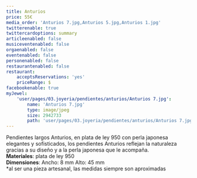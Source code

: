 ```yaml
---
title: Anturios
price: 55€
media_order: 'Anturios 7.jpg,Anturios 5.jpg,Anturios 1.jpg'
twitterenable: true
twittercardoptions: summary
articleenabled: false
musiceventenabled: false
orgaenabled: false
eventenabled: false
personenabled: false
restaurantenabled: false
restaurant:
    acceptsReservations: 'yes'
    priceRange: $
facebookenable: true
myJewel:
    'user/pages/03.joyeria/pendientes/anturios/Anturios 7.jpg':
        name: 'Anturios 7.jpg'
        type: image/jpeg
        size: 2942733
        path: 'user/pages/03.joyeria/pendientes/anturios/Anturios 7.jpg'
---
```


Pendientes largos Anturios, en plata de ley 950 con perla japonesa
elegantes y sofisticados, los pendientes Anturios reflejan la naturaleza gracias a su diseño y a la perla japonesa que le acompaña.</br>
**Materiales**: plata de ley 950</br>
**Dimensiones**: Ancho: 8 mm Alto: 45 mm</br>
*al ser una pieza artesanal, las medidas siempre son aproximadas